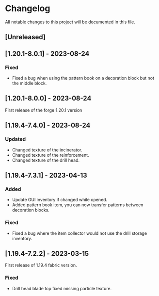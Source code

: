 # Changelog

All notable changes to this project will be documented in this file.

## [Unreleased]

## [1.20.1-8.0.1] - 2023-08-24

### Fixed

- Fixed a bug when using the pattern book on a decoration block but not the middle block.

## [1.20.1-8.0.0] - 2023-08-24

First release of the forge 1.20.1 version

## [1.19.4-7.4.0] - 2023-08-24

### Updated

- Changed texture of the incinerator.
- Changed texture of the reinforcement.
- Changed texture of the drill head.

## [1.19.4-7.3.1] - 2023-04-13

### Added

- Update GUI inventory if changed while opened.
- Added pattern book item, you can now transfer patterns between decoration blocks.

### Fixed

- Fixed a bug where the item collector would not use the drill storage inventory.

## [1.19.4-7.2.2] - 2023-03-15

First release of 1.19.4 fabric version.

### Fixed

- Drill head blade top fixed missing particle texture.
